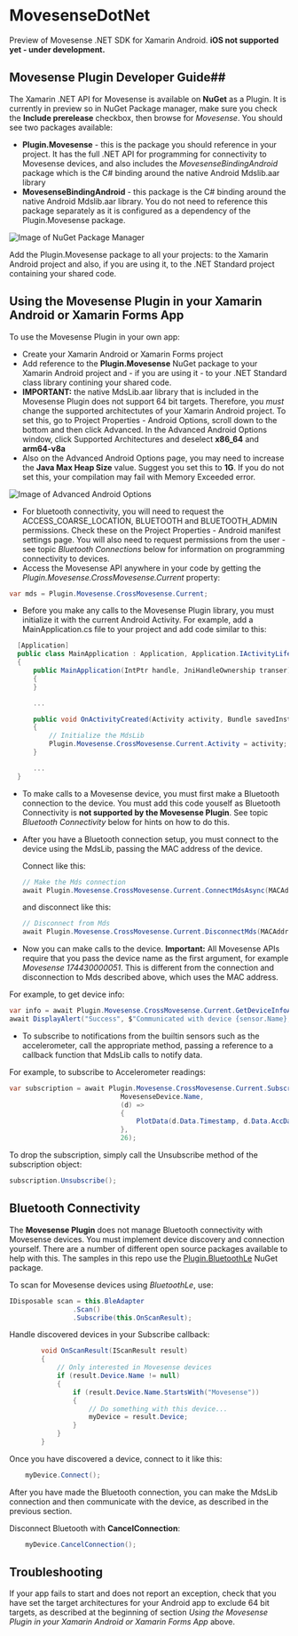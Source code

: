 # MovesenseDotNet
Preview of Movesense .NET SDK for Xamarin Android. 
**iOS not supported yet - under development.**

## Movesense Plugin Developer Guide##
The Xamarin .NET API for Movesense is available on **NuGet** as a Plugin. It is currently in preview so in NuGet Package manager, make sure you check the **Include prerelease** checkbox, then browse for *Movesense*. You should see two packages available:
  * **Plugin.Movesense** - this is the package you should reference in your project. It has the full .NET API for programming for connectivity to Movesense devices, and also includes the *MovesenseBindingAndroid* package which is the C# binding around the native Android Mdslib.aar library
  * **MovesenseBindingAndroid** - this package is the C# binding around the native Android Mdslib.aar library. You do not need to reference this package separately as it is configured as a dependency of the Plugin.Movesense package.

  ![Image of NuGet Package Manager](https://github.com/AndyCW/MovesenseDotNet/images/nuget.png)

  Add the Plugin.Movesense package to all your projects: to the Xamarin Android project and also, if you are using it, to the .NET Standard project containing your shared code.

## Using the Movesense Plugin in your Xamarin Android or Xamarin Forms App
To use the Movesense Plugin in your own app:
  * Create your Xamarin Android or Xamarin Forms project
  * Add reference to the **Plugin.Movesense** NuGet package to your Xamarin Android project and - if you are using it - to your .NET Standard class library contining your shared code.
  * **IMPORTANT:** the native MdsLib.aar library that is included in the Movesense Plugin does not support 64 bit targets. Therefore, you *must* change the supported architectutes of your Xamarin Android project. To set this, go to Project Properties - Android Options, scroll down to the bottom and then click Advanced. In the Advanced Android Options window, click Supported Architectures and deselect **x86_64** and **arm64-v8a**
  * Also on the Advanced Android Options page, you may need to increase the **Java Max Heap Size** value. Suggest you set this to **1G**. If you do not set this, your compilation may fail with Memory Exceeded error.

   ![Image of Advanced Android Options](https://github.com/AndyCW/MovesenseDotNet/images/androidoptions.png)

  * For bluetooth connectivity, you will need to request the ACCESS_COARSE_LOCATION, BLUETOOTH and BLUETOOTH_ADMIN permissions. Check these on the Project Properties - Android manifest settings page. You will also need to request permissions from the user - see topic *Bluetooth Connections* below for information on programming connectivity to devices.
  * Access the Movesense API anywhere in your code by getting the *Plugin.Movesense.CrossMovesense.Current* property:

  ```C#
  var mds = Plugin.Movesense.CrossMovesense.Current;
  ```

  * Before you make any calls to the Movesense Plugin library, you must initialize it with the current Android Activity. For example, add a MainApplication.cs file to your project and add code similar to this:

  ```C#
    [Application]
    public class MainApplication : Application, Application.IActivityLifecycleCallbacks
    {
        public MainApplication(IntPtr handle, JniHandleOwnership transer) :base(handle, transer)
        {
        }

        ...

        public void OnActivityCreated(Activity activity, Bundle savedInstanceState)
        {
            // Initialize the MdsLib
            Plugin.Movesense.CrossMovesense.Current.Activity = activity;
        }

        ...
    }
  ```

  * To make calls to a Movesense device, you must first make a Bluetooth connection to the device. You must add this code youself as Bluetooth Connectivity is **not supported by the Movesense Plugin**. See topic *Bluetooth Connectivity* below for hints on how to do this.
  * After you have a Bluetooth connection setup, you must connect to the device using the MdsLib, passing the MAC address of the device. 
    
    Connect like this:

    ```C#
    // Make the Mds connection
    await Plugin.Movesense.CrossMovesense.Current.ConnectMdsAsync(MACAddress);
    ```

    and disconnect like this:

    ```C#
    // Disconnect from Mds
    await Plugin.Movesense.CrossMovesense.Current.DisconnectMds(MACAddress);
    ```

* Now you can make calls to the device. **Important:** All Movesense APIs require that you pass the device name as the first argument, for example *Movesense 174430000051*. This is different from the connection and disconnection to Mds described above, which uses the MAC address.
    
For example, to get device info:

```C#
var info = await Plugin.Movesense.CrossMovesense.Current.GetDeviceInfoAsync(sensor.Name);
await DisplayAlert("Success", $"Communicated with device {sensor.Name}, firmware version is: {info.DeviceInfo.Sw}", "OK");
```

* To subscribe to notifications from the builtin sensors such as the accelerometer, call the appropriate method, passing a reference to a callback function that MdsLib calls to notify data.

For example, to subscribe to Accelerometer readings:

```C#
var subscription = await Plugin.Movesense.CrossMovesense.Current.SubscribeAccelerometerAsync(
                            MovesenseDevice.Name, 
                            (d) =>
                            {
                                PlotData(d.Data.Timestamp, d.Data.AccData[0].X, d.Data.AccData[0].Y, d.Data.AccData[0].Z);
                            },
                            26);
```

To drop the subscription, simply call the Unsubscribe method of the subscription object:

```C#
subscription.Unsubscribe();
```

## Bluetooth Connectivity
The **Movesense Plugin** does not manage Bluetooth connectivity with Movesense devices. You must implement device discovery and connection yourself. There are a number of different open source packages available to help with this. The samples in this repo use the [Plugin.BluetoothLe](https://www.nuget.org/packages/Plugin.BluetoothLE) NuGet package.

To scan for Movesense devices using *BluetoothLe*, use:

```C#
IDisposable scan = this.BleAdapter
                .Scan()
                .Subscribe(this.OnScanResult);
```

Handle discovered devices in your Subscribe callback:

```C#
        void OnScanResult(IScanResult result)
        {
            // Only interested in Movesense devices
            if (result.Device.Name != null)
            {
                if (result.Device.Name.StartsWith("Movesense"))
                {
                    // Do something with this device...
                    myDevice = result.Device;
                }
            }
        }
```

Once you have discovered a device, connect to it like this:

```C#
    myDevice.Connect();
```

After you have made the Bluetooth connection, you can make the MdsLib connection and then communicate with the device, as described in the previous section.

Disconnect Bluetooth with **CancelConnection**:

```C#
    myDevice.CancelConnection();
```

## Troubleshooting
If your app fails to start and does not report an exception, check that you have set the target architectures for your Android app to exclude 64 bit targets, as described at the beginning of section *Using the Movesense Plugin in your Xamarin Android or Xamarin Forms App* above.

